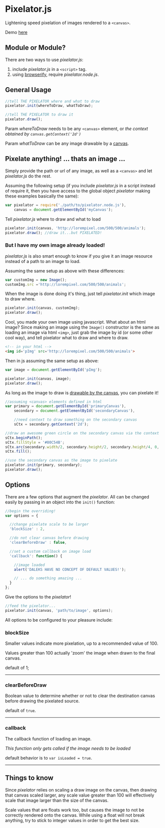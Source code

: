 # Pixelator.js

Lightening speed pixelation of images rendered to a `<canvas>`.

Demo [here](http://anpetersen.me/pixelator.js)

## Module or Module?

There are two ways to use *pixelator.js*:

1. include *pixelator.js* in a `<script>` tag.
2. using [browserify](http://browserify.org), require *pixelator.node.js*.

## General Usage

```javascript
//tell THE PIXELATOR where and what to draw
pixelator.init(whereToDraw, whatToDraw);

//tell THE PIXELATOR to draw it
pixelator.draw();
```

Param *whereToDraw* needs to be any `<canvas>` element, or *the context obtained by `canvas.getContext('2d')`*

Param *whatToDraw* can be any image drawable by a [canvas](https://developer.mozilla.org/en-US/docs/Web/Guide/HTML/Canvas_tutorial/Using_images#Getting_images_to_draw).


## Pixelate anything! ... thats an image ...

Simply provide the path or url of any image, as well as a `<canvas>` and let *pixelator.js* do the rest.

Assuming the following setup (if you include *pixelator.js* in a script instead of require it, then you have access to the global object *pixelator* making these examples basically the same):
``` javascript
var pixelator = require('./path/to/pixelator.node.js'),
    canvas = document.getElementById('myCanvas');
```

Tell *pixelator.js* where to draw and what to load
```javascript
pixelator.init(canvas, 'http://lorempixel.com/500/500/animals');
pixelator.draw(); //draw it...but PIXELATED!

```

### But I have my own image already loaded!
*pixelator.js* is also smart enough to know if you give it an image resource instead of a path to an image to load.

Assuming the same setup as above with these differences:

``` javascript
var customImg = new Image();
customImg.src ='http://lorempixel.com/500/500/animals';
```

When the image is done doing it's thing, just tell *pixelator.init* which image to draw where.

```javascript
pixelator.init(canvas, customImg);
pixelator.draw();
```

Cool, you made your own image using javascript. What about an html image? Since making an image using the `Image()` constructor is the same as loading an image via html `<img>`, just grab the image by id (or some other cool way), and tell pixelator what to draw and where to draw.

```html
<!-- in your html -->
<img id='pImg' src='http://lorempixel.com/500/500/animals'>
```

Then in js assuming the same setup as above:

```javascript
var image = document.getElementById('pImg');

pixelator.init(canvas, image);
pixelator.draw();
```

As long as the image to draw is [drawable by the canvas](https://developer.mozilla.org/en-US/docs/Web/Guide/HTML/Canvas_tutorial/Using_images#Getting_images_to_draw), you can pixelate it!

```javascript
//assuming <canvas> elements defined in html
var primary = document.getElementById('primaryCanvas'),
    secondary = document.getElementById('secondaryCanvas'),

    //need context to draw something on the secondary canvas
    sCtx = secondary.getContext('2d');

//draw an awesome green circle on the secondary canvas via the context
sCtx.beginPath();
sCtx.fillStyle = '#80C54B';
sCtx.arc(secondary.width/2, secondary.height/2, secondary.height/4, 0, 2*Math.PI, false);
sCtx.fill();

//use the secondary canvas as the image to pixelate
pixelator.init(primary, secondary);
pixelator.draw();
```

## Options

There are a few options that augment the *pixelator*. All can be changed easily by passing in an object into the `init()` function:

```javascript
//begin the overriding!
var options = {

  //change pixelate scale to be larger
  'blockSize' : 2,

  //do not clear canvas before drawing
  'clearBeforeDraw' : false,

  //set a custom callback on image load
  'callback': function() {

    //image loaded
    alert('DALEKS HAVE NO CONCEPT OF DEFAULT VALUES!');

    // ... do something amazing ...
  }
};
```

Give the options to the *pixelator*!

``` javascript
//feed the pixelator...
pixelator.init(canvas, 'path/to/image', options);
```

All options to be configured to your pleasure include:
### blockSize

Smaller values indicate more pixelation, up to a recommended value of 100.

Values greater than 100 actually 'zoom' the image when drawn to the final canvas.

default of 1;

-------------------------

### clearBeforeDraw

Boolean value to determine whether or not to clear the destination canvas before drawing the pixelated source.

default of `true`.

-------------------------

### callback

The callback function of loading an image.

*This function only gets called if the image needs to be loaded*

default behavior is to `var isLoaded = true`.  

-------------------------

## Things to know

Since *pixelator* relies on scaling a draw image on the canvas, then drawing that canvas scaled larger, any scale value greater than 100 will effectively scale that image larger than the size of the canvas.

Scale values that are floats work too, but causes the image to not be correctly rendered onto the canvas. While using a float will not break anything, try to stick to integer values in order to get the best size.
